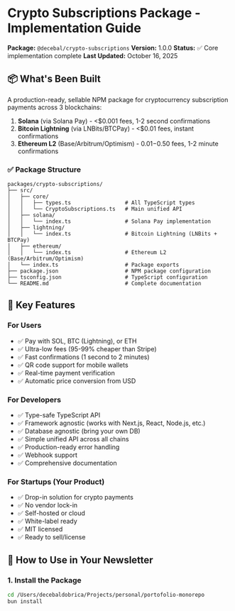 # Crypto Subscriptions Package - Implementation Guide

**Package:** `@decebal/crypto-subscriptions`
**Version:** 1.0.0
**Status:** ✅ Core implementation complete
**Last Updated:** October 16, 2025

## 📦 What's Been Built

A production-ready, sellable NPM package for cryptocurrency subscription payments across 3 blockchains:

1. **Solana** (via Solana Pay) - <$0.001 fees, 1-2 second confirmations
2. **Bitcoin Lightning** (via LNBits/BTCPay) - <$0.01 fees, instant confirmations
3. **Ethereum L2** (Base/Arbitrum/Optimism) - $0.01-$0.50 fees, 1-2 minute confirmations

### ✅ Package Structure

```
packages/crypto-subscriptions/
├── src/
│   ├── core/
│   │   ├── types.ts                 # All TypeScript types
│   │   └── CryptoSubscriptions.ts   # Main unified API
│   ├── solana/
│   │   └── index.ts                 # Solana Pay implementation
│   ├── lightning/
│   │   └── index.ts                 # Bitcoin Lightning (LNBits + BTCPay)
│   ├── ethereum/
│   │   └── index.ts                 # Ethereum L2 (Base/Arbitrum/Optimism)
│   └── index.ts                     # Package exports
├── package.json                     # NPM package configuration
├── tsconfig.json                    # TypeScript configuration
└── README.md                        # Complete documentation
```

## 🎯 Key Features

### For Users
- ✅ Pay with SOL, BTC (Lightning), or ETH
- ✅ Ultra-low fees (95-99% cheaper than Stripe)
- ✅ Fast confirmations (1 second to 2 minutes)
- ✅ QR code support for mobile wallets
- ✅ Real-time payment verification
- ✅ Automatic price conversion from USD

### For Developers
- ✅ Type-safe TypeScript API
- ✅ Framework agnostic (works with Next.js, React, Node.js, etc.)
- ✅ Database agnostic (bring your own DB)
- ✅ Simple unified API across all chains
- ✅ Production-ready error handling
- ✅ Webhook support
- ✅ Comprehensive documentation

### For Startups (Your Product)
- ✅ Drop-in solution for crypto payments
- ✅ No vendor lock-in
- ✅ Self-hosted or cloud
- ✅ White-label ready
- ✅ MIT licensed
- ✅ Ready to sell/license

## 🚀 How to Use in Your Newsletter

### 1. Install the Package

```bash
cd /Users/decebaldobrica/Projects/personal/portofolio-monorepo
bun install